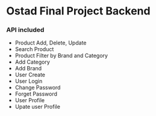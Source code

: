 # Ostad Final Project Backend

### API included
* Product Add, Delete, Update
* Search Product
* Product Filter by Brand and Category
* Add Category
* Add Brand
* User Create
* User Login
* Change Password
* Forget Password
* User Profile
* Upate user Profile

